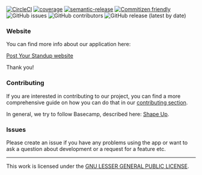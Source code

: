 [![CircleCI](https://circleci.com/gh/GeoDoo/post-your-standup.svg?style=svg)](https://circleci.com/gh/GeoDoo/post-your-standup)
[![coverage](https://codecov.io/gh/GeoDoo/post-your-standup/branch/master/graph/badge.svg)](https://codecov.io/gh/GeoDoo/post-your-standup)
[![semantic-release](https://img.shields.io/badge/%20%20%F0%9F%93%A6%F0%9F%9A%80-semantic--release-e10079.svg)](https://github.com/semantic-release/semantic-release)
[![Commitizen friendly](https://img.shields.io/badge/commitizen-friendly-brightgreen.svg)](http://commitizen.github.io/cz-cli/)
![GitHub issues](https://img.shields.io/github/issues-raw/GeoDoo/post-your-standup)
![GitHub contributors](https://img.shields.io/github/contributors/GeoDoo/post-your-standup)
![GitHub release (latest by date)](https://img.shields.io/github/v/release/GeoDoo/post-your-standup)

### Website

You can find more info about our application here:

[Post Your Standup website](https://post-your-standup.codinginsights.blog)

Thank you!

### Contributing

If you are interested in contributing to our project, you can find a more
comprehensive guide on how you can do that in our
[contributing section](CONTRIBUTING.md).

In general, we try to follow Basecamp, described here:
[Shape Up](https://basecamp.com/shapeup/webbook).

### Issues

Please create an issue if you have any problems using the app or want to ask a
question about development or a request for a feature etc.

---

This work is licensed under the [GNU LESSER GENERAL PUBLIC LICENSE](LICENSE).
